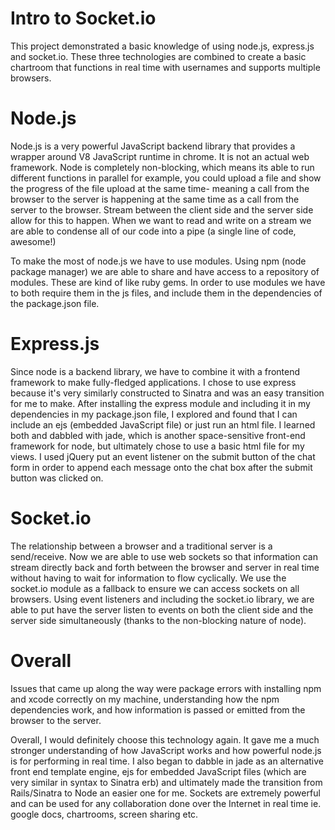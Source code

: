 # Intro to Socket.io

This project demonstrated a basic knowledge of using node.js, express.js and socket.io. These three technologies are combined to create a basic chartroom that functions in real time with usernames and supports multiple browsers. 

<h1> Node.js </h1>
Node.js is a very powerful JavaScript backend library that provides a wrapper around V8 JavaScript runtime in chrome. It is not an actual web framework. Node is completely non-blocking, which means its able to run different functions in parallel for example, you could upload a file and show the progress of the file upload at the same time- meaning a call from the browser to the server is happening at the same time as a call from the server to the browser. Stream between the client side and the server side allow for this to happen. When we want to read and write on a stream we are able to condense all of our code into a pipe (a single line of code, awesome!)

To make the most of node.js we have to use modules. Using npm (node package manager) we are able to share and have access to a repository of modules. These are kind of like ruby gems. In order to use modules we have to both require them in the js files, and include them in the dependencies of the package.json file. 

<h1>Express.js </h1>
Since node is a backend library, we have to combine it with a frontend framework to make fully-fledged applications. I chose to use express because it's very similarly constructed to Sinatra and was an easy transition for me to make. After installing the express module and including it in my dependencies in my package.json file, I explored and found that I can include an ejs (embedded JavaScript file) or just run an html file. I learned both and dabbled with jade, which is another space-sensitive front-end framework for node, but ultimately chose to use a basic html file for my views. I used jQuery put an event listener on the submit button of the chat form in order to append each message onto the chat box after the submit button was clicked on. 

<h1> Socket.io </h1> 
The relationship between a browser and a traditional server is a send/receive. Now we are able to use web sockets so that information can stream directly back and forth between the browser and server in real time without having to wait for information to flow cyclically. We use the socket.io module as a fallback to ensure we can access sockets on all browsers. Using event listeners and including the socket.io library, we are able to put have the server listen to events on both the client side and the server side simultaneously (thanks to the non-blocking nature of node). 


<h1>Overall </h1>
Issues that came up along the way were package errors with installing npm and xcode correctly on my machine, understanding how the npm dependencies work, and how information is passed or emitted from the browser to the server. 

Overall, I would definitely choose this technology again. It gave me a much stronger understanding of how JavaScript works and how powerful node.js is for performing in real time. I also began to dabble in jade as an alternative front end template engine, ejs for embedded JavaScript files (which are very similar in syntax to Sinatra erb) and ultimately made the transition from Rails/Sinatra to Node an easier one for me. Sockets are extremely powerful and can be used for any collaboration done over the Internet in real time ie. google docs, chartrooms, screen sharing etc.  
